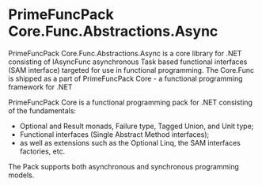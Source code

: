 # PrimeFuncPack Core.Func.Abstractions.Async

PrimeFuncPack Core.Func.Abstractions.Async is a core library for .NET consisting of IAsyncFunc asynchronous Task based functional interfaces (SAM interface) targeted for use in functional programming.
The Core.Func is shipped as a part of PrimeFuncPack Core - a functional programming framework for .NET

PrimeFuncPack Core is a functional programming pack for .NET consisting of the fundamentals:
- Optional and Result monads, Failure type, Tagged Union, and Unit type;
- Functional interfaces (Single Abstract Method interfaces);
- as well as extensions such as the Optional Linq, the SAM interfaces factories, etc.

The Pack supports both asynchronous and synchronous programming models.
